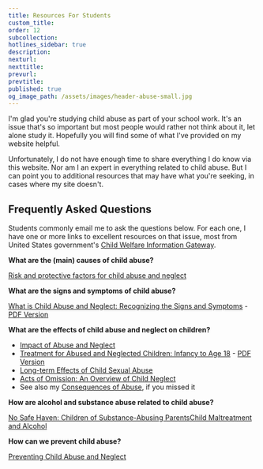 ```yaml
---
title: Resources For Students
custom_title:
order: 12
subcollection:
hotlines_sidebar: true
description:
nexturl:
nexttitle:
prevurl:
prevtitle:
published: true
og_image_path: /assets/images/header-abuse-small.jpg
---
```



I'm glad you're studying child abuse as part of your school work. It's an issue that's so important but most people would rather not think about it, let alone study it. Hopefully you will find some of what I've provided on my website helpful.

Unfortunately, I do not have enough time to share everything I do know via this website. Nor am I an expert in everything related to child abuse. But I can point you to additional resources that may have what you're seeking, in cases where my site doesn't.

## Frequently Asked Questions

Students commonly email me to ask the questions below. For each one, I have one or more links to excellent resources on that issue, most from United States government's [Child Welfare Information Gateway](https://www.childwelfare.gov/).

**What are the (main) causes of child abuse?**

[Risk and protective factors for child abuse and neglect](https://www.childwelfare.gov/topics/can/factors/)

**What are the signs and symptoms of child abuse?**&nbsp;

[What is Child Abuse and Neglect: Recognizing the Signs and Symptoms](https://www.childwelfare.gov/pubs/factsheets/whatiscan/) - [PDF Version](http://www.childwelfare.gov/pubs/factsheets/whatiscan.pdf)

**What are the effects of child abuse and neglect on children?**

* [Impact of Abuse and Neglect](https://www.childwelfare.gov/topics/can/impact/)
* [Treatment for Abused and Neglected Children: Infancy to Age 18](https://www.childwelfare.gov/pubs/usermanuals/treatmen/) - [PDF Version](https://www.childwelfare.gov/pubPDFs/treatmen.pdf)
* [Long-term Effects of Child Sexual Abuse](https://www3.aifs.gov.au/cfca/publications/long-term-effects-child-sexual-abuse)
* [Acts of Omission: An Overview of Child Neglect](https://www.childwelfare.gov/pubs/focus/acts/index.cfm)
* See also my&nbsp;[Consequences of Abuse](/child-abuse/consequences-of-abuse/), if you missed it


**How are alcohol and substance abuse related to child abuse?**

[No Safe Haven: Children of Substance-Abusing Parents](http://www.casacolumbia.org/addiction-research/reports/no-safe-haven-children-substance-abusing-parents)[Child Maltreatment and Alcohol](http://www.who.int/violence_injury_prevention/violence/world_report/factsheets/fs_child.pdf)

**How can we prevent child abuse?**

[Preventing Child Abuse and Neglect](https://www.childwelfare.gov/topics/preventing/)